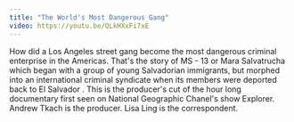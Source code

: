 ```yaml
---
title: "The World's Most Dangerous Gang"
video: https://youtu.be/QLkHXxFi7xE
---
```


How did a Los Angeles street gang become the most dangerous criminal enterprise in the Americas.  That's the story of MS - 13 or Mara Salvatrucha which began with a group of young  Salvadorian immigrants, but morphed into an international criminal syndicate when its members were deported back to El Salvador .  This  is the producer's cut of the hour long documentary  first seen on National Geographic Chanel's show Explorer.  Andrew Tkach is the producer. Lisa Ling is the correspondent. 
